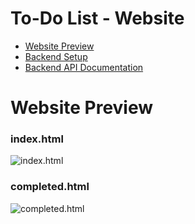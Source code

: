 # To-Do List - Website
* [Website Preview](#website-preview)
* [Backend Setup]([#backend-setup](https://github.com/ben18mk/ToDo-List-Website/blob/main/Backend-Setup.md#backend-setup))
* [Backend API Documentation](https://github.com/ben18mk/ToDo-List-Website/blob/main/API-Documentation.md)

# Website Preview
### index.html
![index.html](https://github.com/ben18mk/ToDo-List-Website/assets/56043333/adf73f09-197a-4ff9-bba4-e64305b2a0b1)
### completed.html
![completed.html](https://github.com/ben18mk/ToDo-List-Website/assets/56043333/878d2f79-cef3-4475-8731-317118501fbb)
